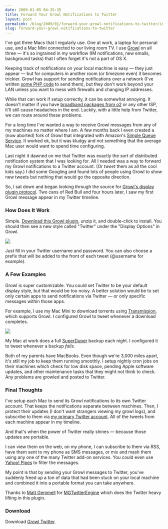 ```yaml
---
date: 2009-01-05 04:35:35
title: Forward Your Growl Notifications to Twitter
layout: post
permalink: /blog/2009/01/forward-your-growl-notifications-to-twitter/index.html
slug: forward-your-growl-notifications-to-twitter
---
```

I've got three Macs that I regularly use. One at work, a laptop for personal use, and a Mac Mini connected to our living room TV. I use [Growl](http://growl.info) on all three &mdash; it's so ingrained in my workflow (IM notifications, new emails, background tasks) that I often forget it's not a part of OS X.

Keeping track of notifications on your local machine is easy &mdash; they just appear &mdash; but for computers in another room (or timezone even) it becomes trickier. Growl has support for sending notifications over a network (I've written [some PHP code](http://clickontyler.com/php-growl/) to send them), but they don't work beyond your LAN unless you want to mess with firewalls and changing IP addresses.

While that can work if setup correctly, it can be somewhat annoying. It doesn't matter if you have [broadband packages from o2](http://www.o2.co.uk/broadband/) or any other ISP, it'll still cause headaches in the end. Luckily, with a little help from Twitter, we can route around these problems.

For a long time I've wanted a way to receive Growl messages from any of my machines no matter where I am. A few months back I even created a (now aborted) fork of Growl that integrated with Amazon's [Simple Queue Service](http://www.amazonaws.com/sqs/). It worked ok, but it was kludgy and not something that the average Mac user would want to spend time configuring.

Last night it dawned on me that Twitter was exactly the sort of distributed notification system that I was looking for. All I needed was a way to forward my Growl notifications to a Twitter account. (Or _tweet_ them as all the cool kids say.) I did some Googling and found lots of people using Growl to _show_ new tweets but nothing that would go the opposite direction.

So, I sat down and began looking through the source for [Growl's display plugin protocol](https://www.bitbucket.org/boredzo/growl/src/tip/Plugins/Displays/). Two cans of Red Bull and four hours later, I saw my first Growl message appear in my Twitter timeline.

### How Does It Work ###

Simple. [Download this Growl plugin](http://cdn.clickontyler.com/blog/Twitter.growlView.zip), unzip it, and double-click to install. You should then see a new style called "Twitter" under the "Display Options" in Growl.

<a href="http://cdn.clickontyler.com/blog/growltwitter-ss1.png" class="lightbox"><img src="http://cdn.clickontyler.com/blog/growltwitter-ss1-sm.20090206234322.png"></a>

Just fill in your Twitter username and password. You can also choose a prefix that will be added to the front of each tweet (@username for example).

### A Few Examples ###

Growl is super customizable. You could set Twitter to be your default display style, but that would be too noisy. A better solution would be to set only certain apps to send notifications via Twitter &mdash; or only specific messages within those apps.

For example, I use my Mac Mini to download torrents using [Transmission](http://www.transmissionbt.com/), which supports Growl. I configured Growl to tweet whenever a download completes.

<a href="http://cdn.clickontyler.com/blog/growltwitter-ss2.png" class="lightbox"><img src="http://cdn.clickontyler.com/blog/growltwitter-ss2-sm.20090206234429.png"></a>

My Mac at work does a full [SuperDuper](http://www.shirt-pocket.com/SuperDuper/SuperDuperDescription.html) backup each night. I configured it to tweet whenever a backup _fails_.

Both of my parents have MacBooks. Even though we're 3,000 miles apart, it's still my job to keep them running smoothly. I setup nightly cron jobs on their machines which check for low disk space, pending Apple software updates, and other maintenance tasks that they might not think to check. Any problems are growled and posted to Twitter.

### Final Thoughts ###

I've setup each Mac to send its Growl notifications to its own Twitter account. That keeps the notifications separate between machines. Then, I protect their updates (I don't want strangers viewing my growl logs), and subscribe to them via [my primary Twitter account](http://twitter.com/tylerhall). All of the tweets from each machine appear in my timeline.

And that's when the power of Twitter really shines &mdash; because those updates are portable.

I can view them on the web, on my phone, I can subscribe to them via RSS, have them sent to my phone as SMS messages, or mix and mash them using any one of the many Twitter add-on services. You could even use [Yahoo! Pipes](http://pipes.yahoo.com/pipes/) to filter the messages.

My point is that by sending your Growl messages to Twitter, you've suddenly freed up a ton of data that had been stuck on your local machine and combined it into a portable format you can take anywhere.

Thanks to [Matt Gemmell](http://mattgemmell.com/) for [MGTwitterEngine](http://svn.cocoasourcecode.com/MGTwitterEngine/) which does the Twitter heavy lifting in this plugin.

### Download ###

Download [Growl Twitter](http://cdn.clickontyler.com/blog/Twitter.growlView.zip).